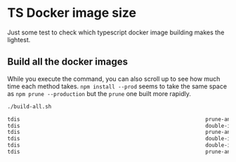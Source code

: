 # TS Docker image size

Just some test to check which typescript docker image building makes the lightest.

## Build all the docker images

While you execute the command, you can also scroll up to see how much time each method takes.
`npm install --prod` seems to take the same space as `npm prune --production` but the `prune` one built more rapidly.

```sh
./build-all.sh

tdis                                                           prune-and-single-container-and-cache-cleared            ba3d237aa81f   1 second ago         234MB
tdis                                                           double-install-and-single-container-and-cache-cleared   3901b8dee027   About a minute ago   234MB
tdis                                                           prune-and-single-container                              9251b7633ec4   3 minutes ago        233MB
tdis                                                           double-install-and-single-container                     0e37546932ae   5 minutes ago        233MB
tdis                                                           double-install-and-two-containers                       9e4667699ecb   6 minutes ago        111MB
tdis                                                           prune-and-two-containers                                9e4667699ecb   6 minutes ago        111MB
```

